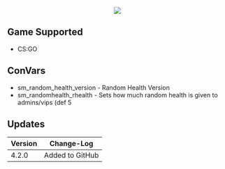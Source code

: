 <p align="center">
  <a href="https://github.com/DenverCoder1/readme-typing-svg"><img src="https://readme-typing-svg.herokuapp.com?size=21&color=F7E7E5&background=F8000000&lines=Random+Health&center=true&width=500&height=50"></a>
   </p>
   
   
## Game Supported
- CS:GO

## ConVars
- sm_random_health_version - Random Health Version
- sm_randomhealth_rhealth - Sets how much random health is given to admins/vips (def 5

## Updates

| Version | Change-Log          |
| ------- | ------------------ |
| 4.2.0   | Added to GitHub |
